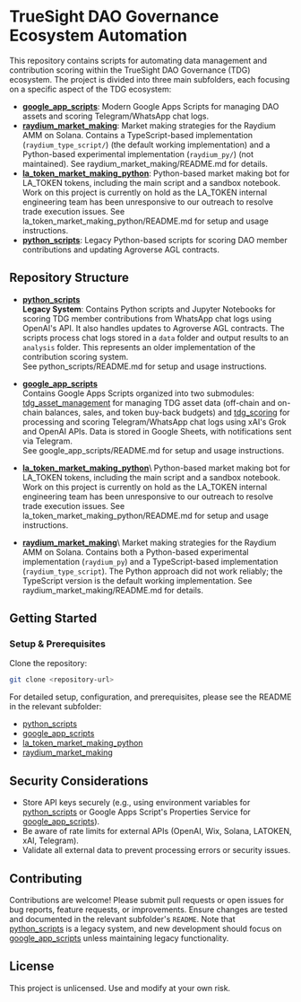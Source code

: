 # TrueSight DAO Governance Ecosystem Automation

This repository contains scripts for automating data management and contribution scoring within the TrueSight DAO Governance (TDG) ecosystem. The project is divided into three main subfolders, each focusing on a specific aspect of the TDG ecosystem:

 - **[google_app_scripts](./google_app_scripts)**: Modern Google Apps Scripts for managing DAO assets and scoring Telegram/WhatsApp chat logs.
 - **[raydium_market_making](./raydium_market_making)**: Market making strategies for the Raydium AMM on Solana. Contains a TypeScript-based implementation (`raydium_type_script/`) (the default working implementation) and a Python-based experimental implementation (`raydium_py/`) (not maintained). See raydium_market_making/README.md for details.
 - **[la_token_market_making_python](./la_token_market_making_python)**: Python-based market making bot for LA_TOKEN tokens, including the main script and a sandbox notebook. Work on this project is currently on hold as the LA_TOKEN internal engineering team has been unresponsive to our outreach to resolve trade execution issues. See la_token_market_making_python/README.md for setup and usage instructions.
 - **[python_scripts](/python_scripts)**: Legacy Python-based scripts for scoring DAO member contributions and updating Agroverse AGL contracts.

## Repository Structure

- **[python_scripts](./python_scripts)**\
  **Legacy System**: Contains Python scripts and Jupyter Notebooks for scoring TDG member contributions from WhatsApp chat logs using OpenAI's API. It also handles updates to Agroverse AGL contracts. The scripts process chat logs stored in a `data` folder and output results to an `analysis` folder. This represents an older implementation of the contribution scoring system.\
  See python_scripts/README.md for setup and usage instructions.

- **[google_app_scripts](./google_app_scripts)**\
  Contains Google Apps Scripts organized into two submodules: [tdg_asset_management](./google_app_scripts/tdg_asset_management) for managing TDG asset data (off-chain and on-chain balances, sales, and token buy-back budgets) and [tdg_scoring](./google_app_scripts/tdg_scoring) for processing and scoring Telegram/WhatsApp chat logs using xAI's Grok and OpenAI APIs. Data is stored in Google Sheets, with notifications sent via Telegram.\
  See google_app_scripts/README.md for setup and usage instructions.
 
- **[la_token_market_making_python](./la_token_market_making_python)**\\
  Python-based market making bot for LA_TOKEN tokens, including the main script and a sandbox notebook. Work on this project is currently on hold as the LA_TOKEN internal engineering team has been unresponsive to our outreach to resolve trade execution issues. See la_token_market_making_python/README.md for setup and usage instructions.

- **[raydium_market_making](./raydium_market_making)**\\
  Market making strategies for the Raydium AMM on Solana. Contains both a Python-based experimental implementation (`raydium_py`) and a TypeScript-based implementation (`raydium_type_script`). The Python approach did not work reliably; the TypeScript version is the default working implementation. See raydium_market_making/README.md for details.

## Getting Started

### Setup & Prerequisites

Clone the repository:

```bash
git clone <repository-url>
```

For detailed setup, configuration, and prerequisites, please see the README in the relevant subfolder:

- [python_scripts](./python_scripts/README.md)
- [google_app_scripts](./google_app_scripts/README.md)
- [la_token_market_making_python](./la_token_market_making_python/README.md)
- [raydium_market_making](./raydium_market_making/README.md)

## Security Considerations

- Store API keys securely (e.g., using environment variables for [python_scripts](./python_scripts) or Google Apps Script's Properties Service for [google_app_scripts](./google_app_scripts)).
- Be aware of rate limits for external APIs (OpenAI, Wix, Solana, LATOKEN, xAI, Telegram).
- Validate all external data to prevent processing errors or security issues.

## Contributing

Contributions are welcome! Please submit pull requests or open issues for bug reports, feature requests, or improvements. Ensure changes are tested and documented in the relevant subfolder's `README`. Note that [python_scripts](./python_scripts) is a legacy system, and new development should focus on [google_app_scripts](./google_app_scripts) unless maintaining legacy functionality.

## License

This project is unlicensed. Use and modify at your own risk.